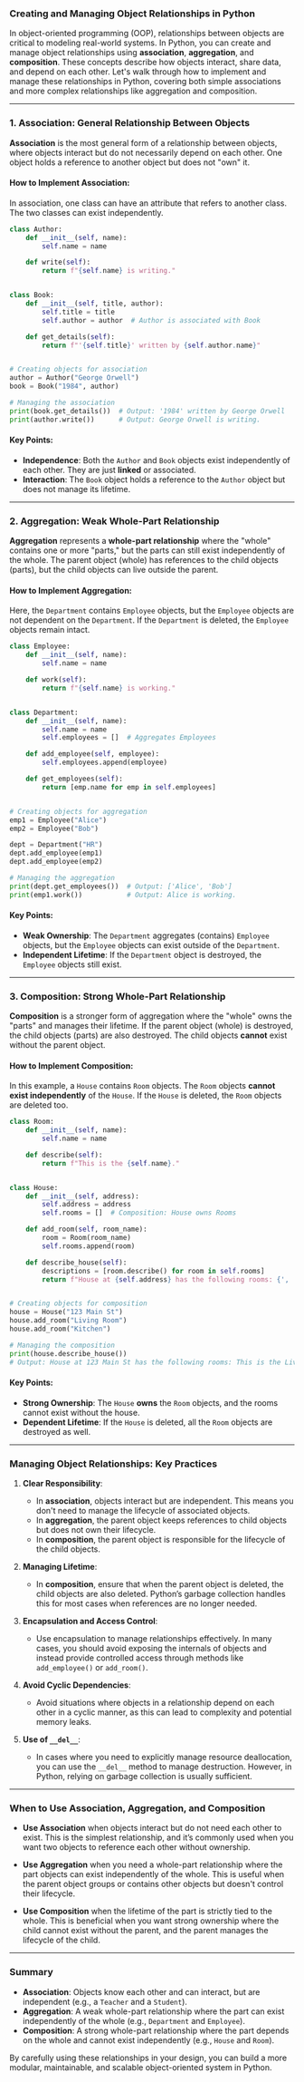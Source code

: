 ### Creating and Managing Object Relationships in Python

In object-oriented programming (OOP), relationships between objects are critical to modeling real-world systems. In Python, you can create and manage object relationships using **association**, **aggregation**, and **composition**. These concepts describe how objects interact, share data, and depend on each other. Let's walk through how to implement and manage these relationships in Python, covering both simple associations and more complex relationships like aggregation and composition.

---

### 1. **Association**: General Relationship Between Objects

**Association** is the most general form of a relationship between objects, where objects interact but do not necessarily depend on each other. One object holds a reference to another object but does not "own" it.

#### How to Implement Association:

In association, one class can have an attribute that refers to another class. The two classes can exist independently.

```python
class Author:
    def __init__(self, name):
        self.name = name

    def write(self):
        return f"{self.name} is writing."


class Book:
    def __init__(self, title, author):
        self.title = title
        self.author = author  # Author is associated with Book

    def get_details(self):
        return f"'{self.title}' written by {self.author.name}"


# Creating objects for association
author = Author("George Orwell")
book = Book("1984", author)

# Managing the association
print(book.get_details())  # Output: '1984' written by George Orwell
print(author.write())      # Output: George Orwell is writing.
```

#### Key Points:
- **Independence**: Both the `Author` and `Book` objects exist independently of each other. They are just **linked** or associated.
- **Interaction**: The `Book` object holds a reference to the `Author` object but does not manage its lifetime.

---

### 2. **Aggregation**: Weak Whole-Part Relationship

**Aggregation** represents a **whole-part relationship** where the "whole" contains one or more "parts," but the parts can still exist independently of the whole. The parent object (whole) has references to the child objects (parts), but the child objects can live outside the parent.

#### How to Implement Aggregation:

Here, the `Department` contains `Employee` objects, but the `Employee` objects are not dependent on the `Department`. If the `Department` is deleted, the `Employee` objects remain intact.

```python
class Employee:
    def __init__(self, name):
        self.name = name

    def work(self):
        return f"{self.name} is working."


class Department:
    def __init__(self, name):
        self.name = name
        self.employees = []  # Aggregates Employees

    def add_employee(self, employee):
        self.employees.append(employee)

    def get_employees(self):
        return [emp.name for emp in self.employees]


# Creating objects for aggregation
emp1 = Employee("Alice")
emp2 = Employee("Bob")

dept = Department("HR")
dept.add_employee(emp1)
dept.add_employee(emp2)

# Managing the aggregation
print(dept.get_employees())  # Output: ['Alice', 'Bob']
print(emp1.work())           # Output: Alice is working.
```

#### Key Points:
- **Weak Ownership**: The `Department` aggregates (contains) `Employee` objects, but the `Employee` objects can exist outside of the `Department`.
- **Independent Lifetime**: If the `Department` object is destroyed, the `Employee` objects still exist.

---

### 3. **Composition**: Strong Whole-Part Relationship

**Composition** is a stronger form of aggregation where the "whole" owns the "parts" and manages their lifetime. If the parent object (whole) is destroyed, the child objects (parts) are also destroyed. The child objects **cannot** exist without the parent object.

#### How to Implement Composition:

In this example, a `House` contains `Room` objects. The `Room` objects **cannot exist independently** of the `House`. If the `House` is deleted, the `Room` objects are deleted too.

```python
class Room:
    def __init__(self, name):
        self.name = name

    def describe(self):
        return f"This is the {self.name}."


class House:
    def __init__(self, address):
        self.address = address
        self.rooms = []  # Composition: House owns Rooms

    def add_room(self, room_name):
        room = Room(room_name)
        self.rooms.append(room)

    def describe_house(self):
        descriptions = [room.describe() for room in self.rooms]
        return f"House at {self.address} has the following rooms: {', '.join(descriptions)}"


# Creating objects for composition
house = House("123 Main St")
house.add_room("Living Room")
house.add_room("Kitchen")

# Managing the composition
print(house.describe_house())
# Output: House at 123 Main St has the following rooms: This is the Living Room., This is the Kitchen.
```

#### Key Points:
- **Strong Ownership**: The `House` **owns** the `Room` objects, and the rooms cannot exist without the house.
- **Dependent Lifetime**: If the `House` is deleted, all the `Room` objects are destroyed as well.

---

### Managing Object Relationships: Key Practices

1. **Clear Responsibility**:
   - In **association**, objects interact but are independent. This means you don't need to manage the lifecycle of associated objects.
   - In **aggregation**, the parent object keeps references to child objects but does not own their lifecycle.
   - In **composition**, the parent object is responsible for the lifecycle of the child objects.

2. **Managing Lifetime**:
   - In **composition**, ensure that when the parent object is deleted, the child objects are also deleted. Python’s garbage collection handles this for most cases when references are no longer needed.

3. **Encapsulation and Access Control**:
   - Use encapsulation to manage relationships effectively. In many cases, you should avoid exposing the internals of objects and instead provide controlled access through methods like `add_employee()` or `add_room()`.

4. **Avoid Cyclic Dependencies**:
   - Avoid situations where objects in a relationship depend on each other in a cyclic manner, as this can lead to complexity and potential memory leaks.

5. **Use of `__del__`**:
   - In cases where you need to explicitly manage resource deallocation, you can use the `__del__` method to manage destruction. However, in Python, relying on garbage collection is usually sufficient.

---

### When to Use Association, Aggregation, and Composition

- **Use Association** when objects interact but do not need each other to exist. This is the simplest relationship, and it’s commonly used when you want two objects to reference each other without ownership.
  
- **Use Aggregation** when you need a whole-part relationship where the part objects can exist independently of the whole. This is useful when the parent object groups or contains other objects but doesn't control their lifecycle.

- **Use Composition** when the lifetime of the part is strictly tied to the whole. This is beneficial when you want strong ownership where the child cannot exist without the parent, and the parent manages the lifecycle of the child.

---

### Summary

- **Association**: Objects know each other and can interact, but are independent (e.g., a `Teacher` and a `Student`).
- **Aggregation**: A weak whole-part relationship where the part can exist independently of the whole (e.g., `Department` and `Employee`).
- **Composition**: A strong whole-part relationship where the part depends on the whole and cannot exist independently (e.g., `House` and `Room`).

By carefully using these relationships in your design, you can build a more modular, maintainable, and scalable object-oriented system in Python.